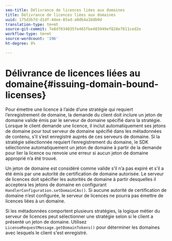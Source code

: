 ```yaml
---
seo-title: Délivrance de licences liées aux domaines
title: Délivrance de licences liées aux domaines
uuid: 175d3b7d-d1df-44ee-85ad-a0db4a1bdb9d
translation-type: tm+mt
source-git-commit: 7e8df034035fe465fbe403949ef828e7811ced2e
workflow-type: tm+mt
source-wordcount: '196'
ht-degree: 0%

---
```



# Délivrance de licences liées au domaine{#issuing-domain-bound-licenses}

Pour émettre une licence à l’aide d’une stratégie qui requiert l’enregistrement de domaine, la demande du client doit inclure un jeton de domaine valide émis par le serveur de domaine spécifié dans la stratégie. Lorsque le client demande une licence, il inclut automatiquement ses jetons de domaine pour tout serveur de domaine spécifié dans les métadonnées de contenu, s’il s’est enregistré auprès de ces serveurs de domaine. Si la stratégie sélectionnée requiert l’enregistrement du domaine, le SDK sélectionne automatiquement un jeton de domaine à partir de la demande pour lier la licence ou renvoie une erreur si aucun jeton de domaine approprié n’a été trouvé.

Un jeton de domaine est considéré comme valide s’il n’a pas expiré et s’il a été émis par une autorité de certification de domaine autorisée. Le serveur de licences doit spécifier les autorités de domaine à partir desquelles il acceptera les jetons de domaine en configurant `HandlerConfiguration.setDomainCAs()`. Si aucune autorité de certification de domaine n’est configurée, le serveur de licences ne pourra pas émettre de licences liées à un domaine.

Si les métadonnées comportent plusieurs stratégies, la logique métier du serveur de licences peut sélectionner une stratégie selon si le client a présenté un jeton de domaine. Utilisez `LicenseRequestMessage.getDomainTokens()` pour déterminer les domaines avec lesquels le client s&#39;est enregistré.
